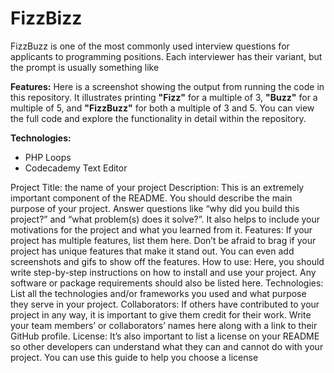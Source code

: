 # FizzBizz
FizzBuzz is one of the most commonly used interview questions for applicants to programming positions. Each interviewer has their variant, but the prompt is usually something like

**Features:** Here is a screenshot showing the output from running the code in this repository. It illustrates printing **"Fizz"** for a multiple of 3, **"Buzz"** for a multiple of 5, and **"FizzBuzz"** for both a multiple of 3 and 5. You can view the full code and explore the functionality in detail within the repository.

**Technologies:** 
+ PHP Loops
+ Codecademy Text Editor

Project Title: the name of your project
Description: This is an extremely important component of the README. You should describe the main purpose of your project. Answer questions like “why did you build this project?” and “what problem(s) does it solve?”. It also helps to include your motivations for the project and what you learned from it.
Features: If your project has multiple features, list them here. Don’t be afraid to brag if your project has unique features that make it stand out. You can even add screenshots and gifs to show off the features.
How to use: Here, you should write step-by-step instructions on how to install and use your project. Any software or package requirements should also be listed here.
Technologies: List all the technologies and/or frameworks you used and what purpose they serve in your project.
Collaborators: If others have contributed to your project in any way, it is important to give them credit for their work. Write your team members’ or collaborators’ names here along with a link to their GitHub profile.
License: It’s also important to list a license on your README so other developers can understand what they can and cannot do with your project. You can use this guide to help you choose a license

